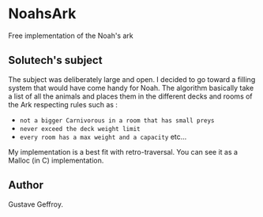 # NoahsArk
Free implementation of the Noah's ark

## Solutech's subject 
The subject was deliberately large and open.
I decided to go toward a filling system that 
would have come handy for Noah. The algorithm 
basically  take a list of all the animals
and places them in the different decks and rooms
of the Ark respecting rules such as : 
+ `not a bigger Carnivorous in a room that has small preys` 
+ `never exceed the deck weight limit`
+ `every room has a max weight and a capacity` 
etc...

My implementation is a best fit with retro-traversal.
You can see it as a Malloc (in C) implementation.

## Author

Gustave Geffroy.
